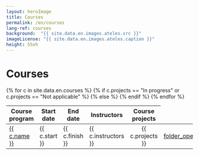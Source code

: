 ```yaml
---
layout: heroImage
title: Courses
permalink: /en/courses
lang-ref: courses
background:  "{{ site.data.en.images.ateles.src }}"
imageLicense: "{{ site.data.en.images.ateles.caption }}"
height: 55vh
---
```


<link rel="stylesheet" href="https://fonts.googleapis.com/css2?family=Material+Symbols+Outlined:opsz,wght,FILL,GRAD@20..48,100..700,0..1,-50..200&icon_names=folder_open" />

# Courses

<style>
a, .material-symbols-outlined {
  color: "#ff5100";
  font-variation-settings:
  'FILL' 0,
  'wght' 400,
  'GRAD' 0,
  'opsz' 24
}

</style>

<table>
  <thead>
    <tr>
      <th>Course program</th>
      <th style="text-align: center;">Start date</th>
      <th style="text-align: center;">End date</th>
      <th>Instructors</th>
      <th style="text-align: center;">Course projects</th>
    </tr>
  </thead>
  <tbody>
    {% for c in site.data.en.courses %}
    <tr>
      <td><a href="{{ c.program }}">{{ c.name }}</a></td>
      <td>{{ c.start }}</td>
      <td>{{ c.finish }}</td>
      <td>{{ c.instructors }}</td>
      {% if c.projects == "In progress" or c.projects == "Not applicable" %}
        <td style="text-align: center;">{{ c.projects }}</td>
      {% else %}
        <td style="text-align: center;">
          <a href="{{ c.projects }}" class="material-symbols-outlined">folder_open</a>
        </td>
      {% endif %}
    </tr>
    {% endfor %}
  </tbody>
</table>